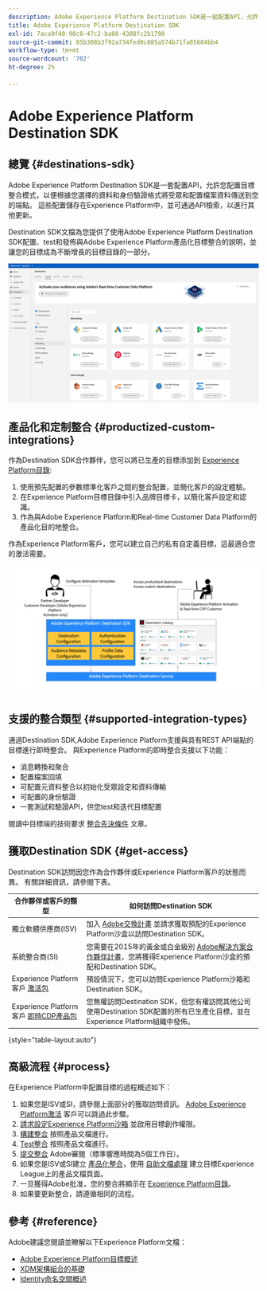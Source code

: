 ```yaml
---
description: Adobe Experience Platform Destination SDK是一組配置API，允許您配置目標整合模式，以便根據您選擇的資料和身份驗證格式將受眾和配置檔案資料傳送到您的端點。 這些配置儲存在Experience Platform中，並可通過API檢索，以進行其他更新。
title: Adobe Experience Platform Destination SDK
exl-id: 7aca9f40-98c8-47c2-ba88-4308fc2b1798
source-git-commit: 85b308b3f92a734fed0c885a574b71fa05684bb4
workflow-type: tm+mt
source-wordcount: '702'
ht-degree: 2%

---
```


# Adobe Experience Platform Destination SDK

## 總覽 {#destinations-sdk}

Adobe Experience Platform Destination SDK是一套配置API，允許您配置目標整合模式，以便根據您選擇的資料和身份驗證格式將受眾和配置檔案資料傳送到您的端點。 這些配置儲存在Experience Platform中，並可通過API檢索，以進行其他更新。

Destination SDK文檔為您提供了使用Adobe Experience Platform Destination SDK配置、test和發佈與Adobe Experience Platform產品化目標整合的說明，並讓您的目標成為不斷增長的目標目錄的一部分。

![目標目錄概述](./assets/destinations-catalog-overview.png)

## 產品化和定制整合 {#productized-custom-integrations}

作為Destination SDK合作夥伴，您可以將已生產的目標添加到 [Experience Platform目錄](/help/destinations/catalog/overview.md):
1. 使用預先配置的參數標準化客戶之間的整合配置，並簡化客戶的設定體驗。
2. 在Experience Platform目標目錄中引入品牌目標卡，以簡化客戶設定和認識。
3. 作為與Adobe Experience Platform和Real-time Customer Data Platform的產品化目的地整合。

作為Experience Platform客戶，您可以建立自己的私有自定義目標，這最適合您的激活需要。

![Destination SDK可視圖](./assets/destination-sdk-visual.png)

<!--

## Types of destinations in Adobe Experience Platform {#types-of-destinations}

In Adobe Experience Platform, we distinguish between two destination types - *connections* and *extensions*. In the user interface, customers can choose between two types of connection destinations, Profile Export destinations and Segment Export destinations. For more details around the difference between the different destination types, read [Destination Types and Categories](https://experienceleague.adobe.com/docs/experience-platform/destinations/destination-types.html?lang=en).

![Destination types](./assets/types-of-destinations.png)

This documentation set provides you with all the necessary information to add your destination to Adobe Experience Platform, as a *connection*, either Profile Export or Segment Export. To set up an extension, visit the [Experience Platform Launch developer portal](https://developer.adobelaunch.com/extensions/).

-->

## 支援的整合類型 {#supported-integration-types}

通過Destination SDK,Adobe Experience Platform支援與具有REST API端點的目標進行即時整合。 與Experience Platform的即時整合支援以下功能：
* 消息轉換和聚合
* 配置檔案回填
* 可配置元資料整合以初始化受眾設定和資料傳輸
* 可配置的身份驗證
* 一套測試和驗證API，供您test和迭代目標配置

閱讀中目標端的技術要求 [整合先決條件](./integration-prerequisites.md) 文章。


## 獲取Destination SDK {#get-access}

Destination SDK訪問因您作為合作夥伴或Experience Platform客戶的狀態而異。 有關詳細資訊，請參閱下表。


| 合作夥伴或客戶的類型 | 如何訪問Destination SDK |
---------|----------|
| 獨立軟體供應商(ISV) | 加入 [Adobe交換計畫](https://partners.adobe.com/exchangeprogram/experiencecloud.html) 並請求獲取預配的Experience Platform沙盒以訪問Destination SDK。 |
| 系統整合商(SI) | 您需要在2015年的黃金或白金級別 [Adobe解決方案合作夥伴計畫](https://solutionpartners.adobe.com/home.html)，您將獲得Experience Platform沙盒的預配和Destination SDK。 |
| Experience Platform客戶 [激活包](https://helpx.adobe.com/legal/product-descriptions/adobe-experience-platform0.html) | 預設情況下，您可以訪問Experience Platform沙箱和Destination SDK。 |
| Experience Platform客戶 [即時CDP產品包](https://helpx.adobe.com/legal/product-descriptions/real-time-customer-data-platform.html) | 您無權訪問Destination SDK，但您有權訪問其他公司使用Destination SDK配置的所有已生產化目標，並在Experience Platform組織中發佈。 |

{style=&quot;table-layout:auto&quot;}

## 高級流程 {#process}

在Experience Platform中配置目標的過程概述如下：

1. 如果您是ISV或SI，請參閱上面部分的獲取訪問資訊。 [Adobe Experience Platform激活](https://helpx.adobe.com/legal/product-descriptions/adobe-experience-platform0.html) 客戶可以跳過此步驟。
2. [請求設定Experience Platform沙箱](https://adobeexchangeec.zendesk.com/hc/en-us/articles/360037457812-Adobe-Experience-Platform-Sandbox-Accounts-Access-Adding-Users-and-Support) 並啟用目標創作權限。
3. [構建整合](./configure-destination-instructions.md) 按照產品文檔進行。
4. [Test整合](./test-destination.md) 按照產品文檔進行。
5. [提交整合](./submit-destination.md) Adobe審閱（標準響應時間為5個工作日）。
6. 如果您是ISV或SI建立 [產品化整合](./overview.md#productized-custom-integrations)，使用 [自助文檔處理](./docs-framework/documentation-instructions.md) 建立目標Experience League上的產品文檔頁面。
7. 一旦獲得Adobe批准，您的整合將顯示在 [Experience Platform目錄](/help/destinations/catalog/overview.md)。
8. 如果要更新整合，請遵循相同的流程。

## 參考 {#reference}

Adobe建議您閱讀並瞭解以下Experience Platform文檔：

* [Adobe Experience Platform目標概述](https://experienceleague.adobe.com/docs/experience-platform/destinations/home.html?lang=en)
* [XDM架構組合的基礎](https://experienceleague.adobe.com/docs/experience-platform/xdm/schema/composition.html?lang=en)
* [Identity命名空間概述](https://experienceleague.adobe.com/docs/experience-platform/identity/namespaces.html?lang=en)
